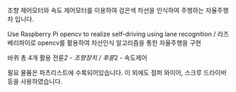 조향 제어모터와 속도 제어모터를 이용하여 검은색 차선을 인식하여 주행하는 자율주행차 입니다.

Use Raspberry Pi opencv to realize self-driving using lane recognition
/ 라즈베리파이로 opencv를 활용하여 차선인식 알고리즘을 통한 자율주행을 구현

바퀴 총 4개 활용
전륜*2 - 조향장치 
/ 후륜*2 - 속도제어

필요 물품은 파츠리스트에 수록되어있습니다.
이 외에도 점퍼 와이어, 스크루 드라이버 등을 사용하였습니다.
